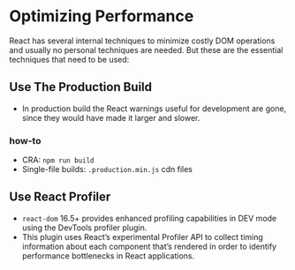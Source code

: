 # Optimizing Performance

React has several internal techniques to minimize costly DOM operations and usually no personal techniques are needed.
But these are the essential techniques that need to be used:

## Use The Production Build

- In production build the React warnings useful for development are gone, since they would have made it larger and slower.

### how-to
- CRA: `npm run build`
- Single-file builds: `.production.min.js` cdn files

## Use React Profiler

- `react-dom` 16.5+ provides enhanced profiling capabilities in DEV mode using the DevTools profiler plugin.
- This plugin uses React’s experimental Profiler API to collect timing information about each component that’s rendered in order to identify performance bottlenecks in React applications. 